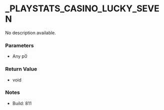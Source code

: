 # _PLAYSTATS_CASINO_LUCKY_SEVEN

No description available.

### Parameters
* Any p0

### Return Value
* void

### Notes
* Build: 811

